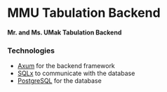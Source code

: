 # MMU Tabulation Backend

**Mr. and Ms. UMak Tabulation Backend**

### Technologies

- [Axum](https://crates.io/crates/axum) for the backend framework
- [SQLx](https://crates.io/crates/sqlx) to communicate with the database
- [PostgreSQL](https://www.postgresql.org/) for the database
